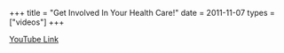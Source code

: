 +++
title = "Get Involved In Your Health Care!"
date = 2011-11-07
types = ["videos"]
+++

[YouTube Link](https://www.youtube.com/watch?v=mkbrBxCNsCs)

